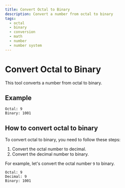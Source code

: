 ```yaml
---
title: Convert Octal to Binary
description: Convert a number from octal to binary
tags:
  - octal
  - binary
  - conversion
  - math
  - number
  - number system
---
```


# Convert Octal to Binary

This tool converts a number from octal to binary.

## Example

```text
Octal: 9
Binary: 1001
```

## How to convert octal to binary

To convert octal to binary, you need to follow these steps:

1. Convert the octal number to decimal.
2. Convert the decimal number to binary.

For example, let's convert the octal number `9` to binary.

```text
Octal: 9
Decimal: 9
Binary: 1001
```
